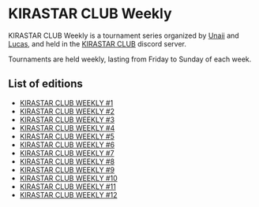 # KIRASTAR CLUB Weekly

KIRASTAR CLUB Weekly is a tournament series organized by [Unaii](../../players/spanish/unaii.md) and [Lucas](../../players/spanish/lucas.md),
and held in the [KIRASTAR CLUB](https://discord.gg/YxeKrTCZUu) discord server. 

Tournaments are held weekly, lasting from Friday to Sunday of each week.

## List of editions

- [KIRASTAR CLUB WEEKLY #1](kirastar.md)
- [KIRASTAR CLUB WEEKLY #2](kirastar2.md)
- [KIRASTAR CLUB WEEKLY #3](kirastar3.md)
- [KIRASTAR CLUB WEEKLY #4](kirastar4.md)
- [KIRASTAR CLUB WEEKLY #5](kirastar5.md)
- [KIRASTAR CLUB WEEKLY #6](kirastar6.md)
- [KIRASTAR CLUB WEEKLY #7](kirastar7.md)
- [KIRASTAR CLUB WEEKLY #8](kirastar8.md)
- [KIRASTAR CLUB WEEKLY #9](kirastar9.md)
- [KIRASTAR CLUB WEEKLY #10](kirastar10.md)
- [KIRASTAR CLUB WEEKLY #11](kirastar11.md)
- [KIRASTAR CLUB WEEKLY #12](kirastar12.md)